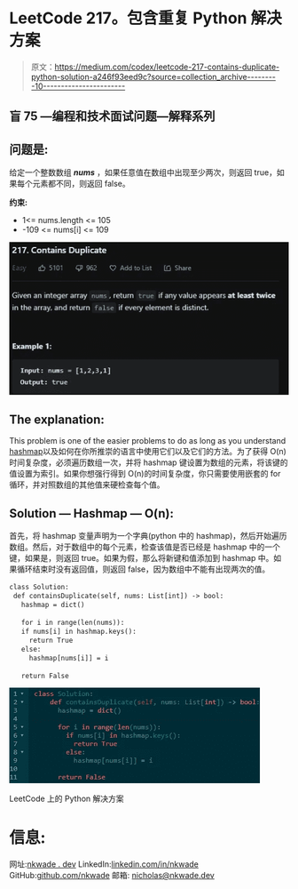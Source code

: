 # LeetCode 217。包含重复 Python 解决方案

> 原文：<https://medium.com/codex/leetcode-217-contains-duplicate-python-solution-a246f93eed9c?source=collection_archive---------10----------------------->

## 盲 75 —编程和技术面试问题—解释系列

## 问题是:

给定一个整数数组 ***nums*** ，如果任意值在数组中出现至少两次，则返回 true，如果每个元素都不同，则返回 false。

**约束:**

*   1<= nums.length <= 105
*   -109 <= nums[i] <= 109

![](img/27733d43700cf1181886223e02623f00.png)

## The explanation:

This problem is one of the easier problems to do as long as you understand [hashmap](https://www.coursera.org/lecture/data-structures-optimizing-performance/core-hash-tables-m7UuP)以及如何在你所推崇的语言中使用它们以及它们的方法。为了获得 O(n)时间复杂度，必须遍历数组一次，并将 hashmap 键设置为数组的元素，将该键的值设置为索引。如果你想强行得到 O(n)的时间复杂度，你只需要使用嵌套的 for 循环，并对照数组的其他值来硬检查每个值。

## Solution — Hashmap — O(n):

首先，将 hashmap 变量声明为一个字典(python 中的 hashmap)，然后开始遍历数组。然后，对于数组中的每个元素，检查该值是否已经是 hashmap 中的一个键，如果是，则返回 true。如果为假，那么将新键和值添加到 hashmap 中。如果循环结束时没有返回值，则返回 false，因为数组中不能有出现两次的值。

```
class Solution:
 def containsDuplicate(self, nums: List[int]) -> bool:
   hashmap = dict()

   for i in range(len(nums)):
   if nums[i] in hashmap.keys():
     return True
   else:
     hashmap[nums[i]] = i

   return False
```

![](img/1cd30a2719d74b7d52c44d78ba0de536.png)

LeetCode 上的 Python 解决方案

# 信息:

网址:[nkwade . dev](http://www.nkwade.dev/)
LinkedIn:[linkedin.com/in/nkwade](http://www.linkedin.com/in/nkwade/)
GitHub:[github.com/nkwade](http://www.github.com/nkwade)
邮箱: [nicholas@nkwade.dev](mailto:nicholas@nkwade.dev)
